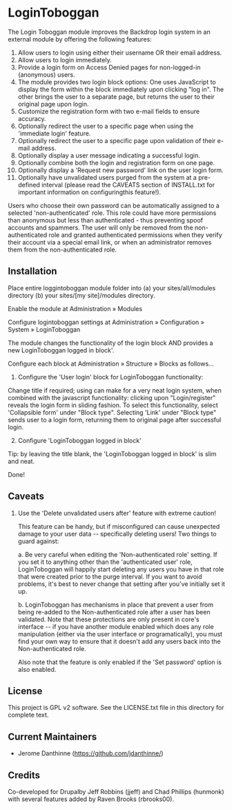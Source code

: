 # LoginToboggan

The Login Toboggan module improves the Backdrop login system in an external
module by offering the following features:

   1. Allow users to login using either their username OR their email address.
   2. Allow users to login immediately.
   3. Provide a login form on Access Denied pages for non-logged-in
      (anonymous) users.
   4. The module provides two login block options: One uses JavaScript to
      display the form within the block immediately upon clicking "log in".
      The other brings the user to a separate page, but returns the user to
      their original page upon login.
   5. Customize the registration form with two e-mail fields to ensure
      accuracy.
   6. Optionally redirect the user to a specific page when using the
      'immediate login' feature.
   7. Optionally redirect the user to a specific page upon validation of their
      e-mail address.
   8. Optionally display a user message indicating a successful login.
   9. Optionally combine both the login and registration form on one page.
  10. Optionally display a 'Request new password' link on the user login form.
  11. Optionally have unvalidated users purged from the system at a pre-defined
      interval
      (please read the CAVEATS section of INSTALL.txt for important information
       on configuringthis feature!).

Users who choose their own password can be automatically assigned to a selected
'non-authenticated' role. This role could have more permissions than anonymous
but less than authenticated - thus preventing spoof accounts and spammers. The
user will only be removed from the non-authenticated role and granted
authenticated permissions when they verify their account via a special email
link, or when an administrator removes them from the non-authenticated role.

## Installation

Place entire loggintoboggan module folder into
  (a) your sites/all/modules directory
  (b) your sites/[my site]/modules directory.

Enable the module at Administration » Modules

Configure logintoboggan settings at
Administration » Configuration » System » LoginToboggan

The module changes the functionality of the login block AND provides a new
LoginToboggan logged in block'.

Configure each block at Administration » Structure » Blocks as follows...

1. Configure the 'User login' block for LoginToboggan functionality:

Change title if required; using <none> can make for a very neat login system,
when combined with the javascript functionality: clicking upon "Login/register"
reveals the login form in sliding fashion. To select this functionality, select
'Collapsible form' under "Block type". Selecting 'Link' under "Block type"
sends user to a login form, returning them to original page after successful
login.

2. Configure 'LoginToboggan logged in block'

Tip: by leaving the title blank, the 'LoginToboggan logged in block' is slim
and neat.

Done!

## Caveats

1. Use the 'Delete unvalidated users after' feature with extreme caution!

   This feature can be handy, but if misconfigured can cause unexpected damage
   to your user data -- specifically deleting users!  Two things to guard
   against:

     a. Be very careful when editing the 'Non-authenticated role' setting.
        If you set it to anything other than the 'authenticated user' role,
        LoginToboggan will happily start deleting any users you have in that
        role that were created prior to the purge interval. If you want to
        avoid problems, it's best to never change that setting after you've
        initially set it up.

     b. LoginToboggan has mechanisms in place that prevent a user from being
        re-added to the Non-authenticated role after a user has been validated.
        Note that these protections are only present in core's interface -- if
        you have another module enabled which does any role manipulation
        (either via the user interface or programatically), you must find your
        own way to ensure that it doesn't add any users back into the
        Non-authenticated role.

   Also note that the feature is only enabled if the 'Set password' option is
   also enabled.

## License

This project is GPL v2 software. See the LICENSE.txt file in this directory for
complete text.

## Current Maintainers

-   Jerome Danthinne (https://github.com/jdanthinne/)

## Credits

Co-developed for Drupalby Jeff Robbins (jjeff) and Chad Phillips (hunmonk)
with several features added by Raven Brooks (rbrooks00).